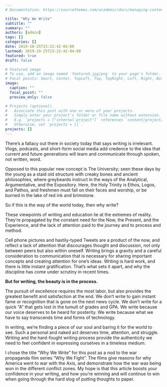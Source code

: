```yaml
---
# Documentation: https://sourcethemes.com/academic/docs/managing-content/

title: "Why We Write"
subtitle: ""
summary: ""
authors: [admin]
tags: []
categories: []
date: 2019-10-25T23:22:42-04:00
lastmod: 2019-10-25T23:22:42-04:00
featured: true
draft: false

# Featured image
# To use, add an image named `featured.jpg/png` to your page's folder.
# Focal points: Smart, Center, TopLeft, Top, TopRight, Left, Right, BottomLeft, Bottom, BottomRight.
image:
  caption: ""
  focal_point: ""
  preview_only: false

# Projects (optional).
#   Associate this post with one or more of your projects.
#   Simply enter your project's folder or file name without extension.
#   E.g. `projects = ["internal-project"]` references `content/project/deep-learning/index.md`.
#   Otherwise, set `projects = []`.
projects: []
---
```

<p>There’s a fallacy out there in society today that says writing is irrelevant. Vlogs, podcasts, and short-form social media add credence to the idea that current and future generations will learn and communicate through spoken, not written, word.</p> 

<p>Opposed to this popular new concept is The University; seen these days by the young as a staid old structure with creaky bones and ancient philosophies, where greybeards instruct in the ways of the Analytical, Argumentative, and the Expository. Here, the Holy Trinity is Ethos, Logos, and Pathos, and freshmen must fall on their faces and worship, or be burned in the lake of red ink and brimstone.</p> 

<p>So if this is the way of the world today, then why write?</p> 

<p>These viewpoints of writing and education lie at the extremes of reality. They’re propagated by the constant need for the Now, the Present, and the Experience, and the lack of attention paid to the journey and to process and method.</p> 

<p>Cell phone pictures and hastily-typed Tweets are a product of the now, and reflect a lack of attention that discourages thought and discussion, not only between peers but also within oneself. Writing brings a gravity and a careful consideration to communication that is necessary for sharing important concepts and creating attention for one’s ideas. Writing is hard work, and there is little instant gratification. That’s what sets it apart, and why the discipline has come under scrutiny in recent times.</p> 

<p><strong>But for writing, the beauty is in the process.</strong></p> 

<p>The pursuit of excellence requires the most labor, but also provides the greatest benefit and satisfaction at the end. We don’t write to gain instant fame or recognition that is gone on the next news cycle. We don’t write for a quick “A” that gets lost in the tumult of grades and GPA. We write because our voice deserves to be heard for posterity. We write because what we have to say transcends time and forms of technology.</p> 

<p>In writing, we’re finding a piece of our soul and baring it for the world to see. Such a personal and naked act deserves time, attention, and struggle. Writing and the hard-fought writing process provide the authenticity we need to feel confident in expressing ourselves in a timeless medium.</p> 

<p>I chose the title “Why We Write” for this post as a nod to the war propaganda film series “Why We Fight”. The films give reasons for why America went to war with the Axis, and demonstrate how the war was being won in the different conflict zones. My hope is that this article boosts your confidence in your writing, and how you’re winning and will continue to win when going through the hard slog of putting thoughts to paper.</p>  
